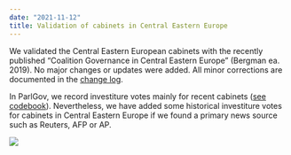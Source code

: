 ```yaml
---
date: "2021-11-12"
title: Validation of cabinets in Central Eastern Europe
---
```


We validated the Central Eastern European cabinets with the recently published “Coalition Governance in Central Eastern Europe” (Bergman ea. 2019). No major changes or updates were added. All minor corrections are documented in the [change log](/documentation/changelog/). 

In ParlGov, we record investiture votes mainly  for recent cabinets ([see codebook](/documentation/codebook/#cabinet)). Nevertheless, we have added some historical investiture votes for cabinets in Central Eastern Europe if we found a primary news source such as Reuters, AFP or AP.

![](/images/parliament-germany.jpg)
